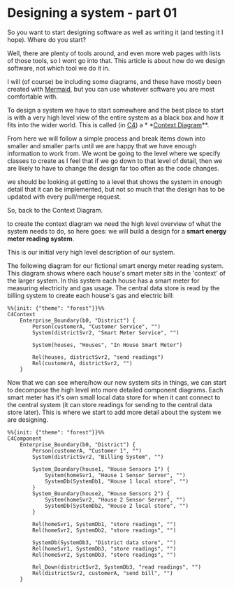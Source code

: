 # Designing a system - part 01

So you want to start designing software as well as writing it (and testing it I hope). Where do you start?

Well, there are plenty of tools around, and even more web pages with lists of those tools, so I wont go into that. This
article is about how do we design software, not which tool we do it in.

I will (of course) be including some diagrams, and these have mostly been created
with [Mermaid](https://mermaid.js.org/), but you can use whatever software you are most comfortable with.

To design a system we have to start somewhere and the best place to start is with a very high level view of the entire
system as a black box and how it fits into the wider world. This is called (in [C4](https://c4model.com/)) a *
*[Context Diagram](https://c4model.com/#SystemContextDiagram)**.

From here we will follow a simple process and break items down into smaller and smaller parts until we are happy that we
have enough information to work from. We wont be going to the level where we specify classes to create as I feel that if
we go down to that level of detail, then we are likely to have to change the design far too often as the code changes.

we should be looking at getting to a level that shows the system in enough detail that it can be implemented, but not so
much that the design has to be updated with every pull/merge request.

So, back to the Context Diagram.

to create the context diagram we need the high level overview of what the system needs to do, so here goes: we will
build a design for a **smart energy meter reading system**.

This is our initial very high level description of our system.

The following diagram for our fictional smart energy meter reading system. This diagram shows where each house's smart
meter sits in the 'context' of the larger system. In this system each house has a smart meter for measuring electricity
and gas usage. The central data store is read by the billing system to create each house's gas and electric bill:

```mermaid
%%{init: {"theme": "forest"}}%%
C4Context
    Enterprise_Boundary(b0, "District") {
        Person(customerA, "Customer Service", "")
        System(districtSvr2, "Smart Meter Service", "")

        System(houses, "Houses", "In House Smart Meter")

        Rel(houses, districtSvr2, "send readings")
        Rel(customerA, districtSvr2, "")
    }
```

Now that we can see where/how our new system sits in things, we can start to decompose
the high level into more detailed component diagrams.
Each smart meter has it's own small local data store for when it cant connect to the central system (it can store
readings for sending to the central data store later).
This is where we start to add more detail about the system we are designing.

```mermaid
%%{init: {"theme": "forest"}}%%
C4Component
    Enterprise_Boundary(b0, "District") {
        Person(customerA, "Customer 1", "")
        System(districtSvr2, "Billing System", "")

        System_Boundary(house1, "House Sensors 1") {
            System(homeSvr1, "House 1 Sensor Server", "")
            SystemDb(SystemDb1, "House 1 local store", "")
        }
        System_Boundary(house2, "House Sensors 2") {
            System(homeSvr2, "House 2 Sensor Server", "")
            SystemDb(SystemDb2, "House 2 local store", "")
        }

        Rel(homeSvr1, SystemDb1, "store readings", "")
        Rel(homeSvr2, SystemDb2, "store readings", "")

        SystemDb(SystemDb3, "District data store", "")
        Rel(homeSvr1, SystemDb3, "store readings", "")
        Rel(homeSvr2, SystemDb3, "store readings", "")

        Rel_Down(districtSvr2, SystemDb3, "read readings", "")
        Rel(districtSvr2, customerA, "send bill", "")
    }
```
